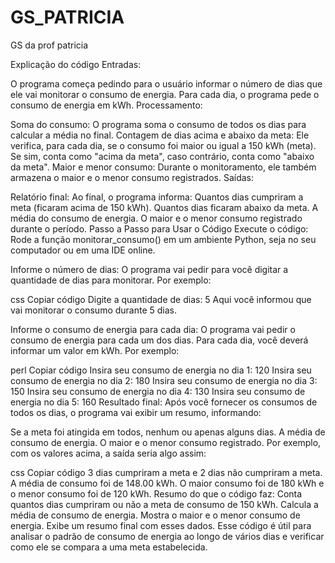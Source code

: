 # GS_PATRICIA

 GS da prof patricia
 
Explicação do código
Entradas:

O programa começa pedindo para o usuário informar o número de dias que ele vai monitorar o consumo de energia.
Para cada dia, o programa pede o consumo de energia em kWh.
Processamento:

Soma do consumo: O programa soma o consumo de todos os dias para calcular a média no final.
Contagem de dias acima e abaixo da meta: Ele verifica, para cada dia, se o consumo foi maior ou igual a 150 kWh (meta). Se sim, conta como "acima da meta", caso contrário, conta como "abaixo da meta".
Maior e menor consumo: Durante o monitoramento, ele também armazena o maior e o menor consumo registrados.
Saídas:

Relatório final: Ao final, o programa informa:
Quantos dias cumpriram a meta (ficaram acima de 150 kWh).
Quantos dias ficaram abaixo da meta.
A média do consumo de energia.
O maior e o menor consumo registrado durante o período.
Passo a Passo para Usar o Código
Execute o código: Rode a função monitorar_consumo() em um ambiente Python, seja no seu computador ou em uma IDE online.

Informe o número de dias: O programa vai pedir para você digitar a quantidade de dias para monitorar. Por exemplo:

css
Copiar código
Digite a quantidade de dias: 5
Aqui você informou que vai monitorar o consumo durante 5 dias.

Informe o consumo de energia para cada dia: O programa vai pedir o consumo de energia para cada um dos dias. Para cada dia, você deverá informar um valor em kWh. Por exemplo:

perl
Copiar código
Insira seu consumo de energia no dia 1: 120
Insira seu consumo de energia no dia 2: 180
Insira seu consumo de energia no dia 3: 150
Insira seu consumo de energia no dia 4: 130
Insira seu consumo de energia no dia 5: 160
Resultado final: Após você fornecer os consumos de todos os dias, o programa vai exibir um resumo, informando:

Se a meta foi atingida em todos, nenhum ou apenas alguns dias.
A média de consumo de energia.
O maior e o menor consumo registrado.
Por exemplo, com os valores acima, a saída seria algo assim:

css
Copiar código
3 dias cumpriram a meta e 2 dias não cumpriram a meta.
A média de consumo foi de 148.00 kWh. O maior consumo foi de 180 kWh e o menor consumo foi de 120 kWh.
Resumo do que o código faz:
Conta quantos dias cumpriram ou não a meta de consumo de 150 kWh.
Calcula a média de consumo de energia.
Mostra o maior e o menor consumo de energia.
Exibe um resumo final com esses dados.
Esse código é útil para analisar o padrão de consumo de energia ao longo de vários dias e verificar como ele se compara a uma meta estabelecida.
